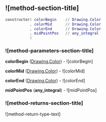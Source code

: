 ## ![method-section-title]


```lua
constructor( colorBegin    // Drawing.Color
           , colorMid      // Drawing.Color
           , colorEnd      // Drawing.Color
           , midPointPos   // any_integral
           )
```


### ![method-parameters-section-title]

**colorBegin** ([Drawing.Color](../../Drawing/Color.md)) - ![colorBegin]

**colorMid** ([Drawing.Color](../../Drawing/Color.md)) - ![colorMid]

**colorEnd** ([Drawing.Color](../../Drawing/Color.md)) - ![colorEnd]

**midPointPos** (**any_integral**) - ![midPointPos]

### ![method-returns-section-title]

![method-return-type-text]

